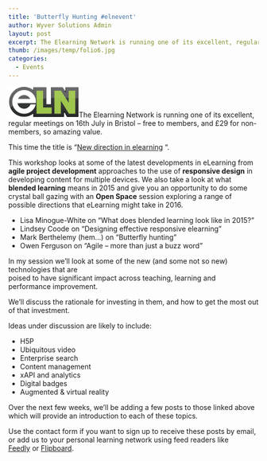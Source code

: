 ```yaml
---
title: 'Butterfly Hunting #elnevent'
author: Wyver Solutions Admin
layout: post
excerpt: The Elearning Network is running one of its excellent, regular meetings on 16th July in Bristol &#8211; free to members, and £29 for non-members, so amazing value.
thumb: /images/temp/folio6.jpg
categories:
  - Events
---
```

[<img class="alignright" src="/post-images/eLN-logo-transparent-on-own1.png" alt="ELN logo" width="142" height="62" />][1]The Elearning Network is running one of its excellent, regular meetings on 16th July in Bristol &#8211; free to members, and £29 for non-members, so amazing value.

This time the title is &#8220;[New direction in elearning][1] &#8220;.

<div class="panel">

 <p>This workshop looks at some of the latest developments in eLearning from <strong>agile project development</strong> approaches to the use of <strong>responsive design</strong> in developing content for multiple devices. We also take a look at what <strong>blended learning</strong> means in 2015 and give you an opportunity to do some crystal ball gazing with an <strong>Open Space</strong> session exploring a range of possible directions that eLearning might take in 2016.</p>

<ul>
    <li>Lisa Minogue-White on &#8220;What does blended learning look like in 2015?&#8221;</li>
    <li>Lindsey Coode on &#8220;Designing effective responsive elearning&#8221;</li>
    <li>Mark Berthelemy (hem&#8230;) on &#8220;Butterfly hunting&#8221;</li>
    <li>Owen Ferguson on &#8220;Agile &#8211; more than just a buzz word&#8221;</li>
</ul>

</div>

In my session we&#8217;ll look at some of the new (and some not so new) technologies that are  
poised to have significant impact across teaching, learning and performance improvement.

We’ll discuss the rationale for investing in them, and how to get the most out of that investment.

Ideas under discussion are likely to include:

  * H5P
  * Ubiquitous video
  * Enterprise search
  * Content management
  * xAPI and analytics
  * Digital badges
  * Augmented &amp; virtual reality

Over the next few weeks, we&#8217;ll be adding a few posts to those linked above which will provide an introduction to each of these topics.

Use the contact form if you want to sign up to receive these posts by email, or add us to your personal learning network using feed readers like <a href="https://feedly.com" target="_blank">Feedly</a> or <a href="https://flipboard.com/" target="_blank">Flipboard</a>.

&nbsp;

 [1]: http://www.elearningnetwork.org/eln-events/new-directions-in-elearning/